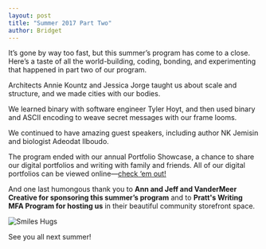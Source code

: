 ```yaml
---
layout: post
title: "Summer 2017 Part Two"
author: Bridget 
---
```

It’s gone by way too fast, but this summer’s program has come to a close. Here’s a taste of all the world-building, 
coding, bonding, and experimenting that happened in part two of our program.

Architects Annie Kountz and Jessica Jorge taught us about scale and structure,
and we made cities with our bodies.

We learned binary with software engineer Tyler Hoyt, and then used binary and ASCII encoding to weave secret messages 
with our frame looms.

We continued to have amazing guest speakers, including author NK Jemisin and biologist Adeodat Ilboudo. 

The program ended with our annual Portfolio Showcase, a chance to share our 
digital portfolios and writing with family and friends. 
All of our digital portfolios can be viewed online—[check ‘em out!](http://portfolios.octaviaproject.org/) 

And one last humongous thank you to **Ann and Jeff and VanderMeer Creative for sponsoring 
this summer’s program** and to **Pratt's Writing MFA Program for hosting us** in their beautiful community storefront space.

![Smiles Hugs](http://octaviaproject.github.io/assets/img/photos/Smiles_hugs.jpg)

See you all next summer!
